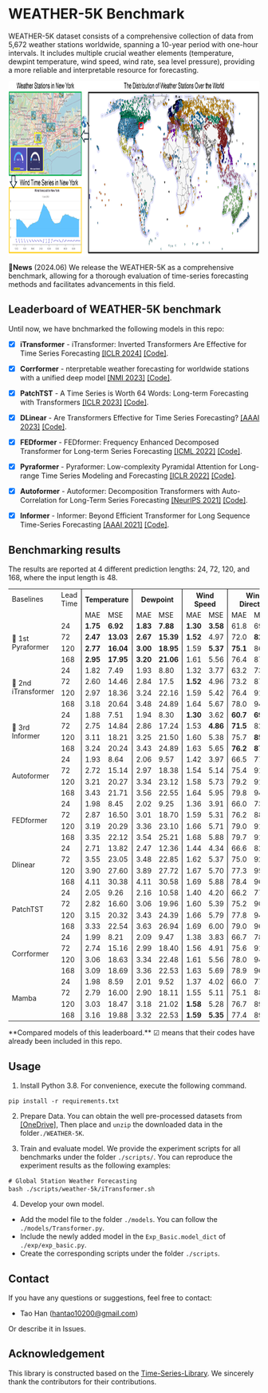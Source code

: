 #  WEATHER-5K Benchmark 
WEATHER-5K dataset consists of a comprehensive collection of data from 5,672 weather stations worldwide, spanning a 10-year period with one-hour intervals. It includes multiple crucial weather elements (temperature, dewpint temperature, wind speed, wind rate, sea level pressure), providing a more reliable and interpretable resource for forecasting.

<p align="center">
<img src=".\asset\Overview.png" height = "350" alt="" align=center />
</p>


:triangular_flag_on_post:**News** (2024.06)  We release the WEATHER-5K as a comprehensive benchmark, allowing for a thorough evaluation of time-series forecasting methods and facilitates advancements in this field.

## Leaderboard of WEATHER-5K benchmark

Until now, we have bnchmarked the following models in this repo:
  - [x] **iTransformer** - iTransformer: Inverted Transformers Are Effective for Time Series Forecasting [[ICLR 2024]](https://arxiv.org/abs/2310.06625) [[Code]](https://github.com/thuml/Time-Series-Library/blob/main/models/iTransformer.py).
  - [x] **Corrformer** - nterpretable weather forecasting for worldwide stations with a unified deep model [[NMI 2023]](https://www.nature.com/articles/s42256-023-00667-9) [[Code]](https://github.com/thuml/Time-Series-Library/blob/main/models/Corrformer.py).

  - [x] **PatchTST** - A Time Series is Worth 64 Words: Long-term Forecasting with Transformers [[ICLR 2023]](https://openreview.net/pdf?id=Jbdc0vTOcol) [[Code]](https://github.com/thuml/Time-Series-Library/blob/main/models/PatchTST.py).
  - [x] **DLinear** - Are Transformers Effective for Time Series Forecasting? [[AAAI 2023]](https://arxiv.org/pdf/2205.13504.pdf) [[Code]](https://github.com/thuml/Time-Series-Library/blob/main/models/DLinear.py).
  - [x] **FEDformer** - FEDformer: Frequency Enhanced Decomposed Transformer for Long-term Series Forecasting [[ICML 2022]](https://proceedings.mlr.press/v162/zhou22g.html) [[Code]](https://github.com/thuml/Time-Series-Library/blob/main/models/FEDformer.py).
  - [x] **Pyraformer** - Pyraformer: Low-complexity Pyramidal Attention for Long-range Time Series Modeling and Forecasting [[ICLR 2022]](https://openreview.net/pdf?id=0EXmFzUn5I) [[Code]](https://github.com/thuml/Time-Series-Library/blob/main/models/Pyraformer.py).
  - [x] **Autoformer** - Autoformer: Decomposition Transformers with Auto-Correlation for Long-Term Series Forecasting [[NeurIPS 2021]](https://openreview.net/pdf?id=I55UqU-M11y) [[Code]](https://github.com/thuml/Time-Series-Library/blob/main/models/Autoformer.py).
  - [x] **Informer** - Informer: Beyond Efficient Transformer for Long Sequence Time-Series Forecasting [[AAAI 2021]](https://ojs.aaai.org/index.php/AAAI/article/view/17325/17132) [[Code]](https://github.com/thuml/Time-Series-Library/blob/main/models/Informer.py).


<!-- 
**Note: We will keep updating this leaderboard.** If you have proposed advanced and awesome models, you can send us your paper/code link or raise a pull request. We will add them to this repo and update the leaderboard as soon as possible. -->

## Benchmarking results 

The results are reported at 4 different prediction lengths: 24, 72, 120, and 168, where the input length is 48. 
<table>
  <colgroup>
    <col>
    <col>
    <col style="border-left: 1px solid black;">
    <col style="border-right: 1px solid black;">
    <col style="border-left: 1px solid black;">
    <col style="border-right: 1px solid black;">
    <col style="border-left: 1px solid black;">
    <col style="border-right: 1px solid black;">
    <col style="border-left: 1px solid black;">
    <col style="border-right: 1px solid black;">
    <col style="border-left: 1px solid black;">
    <col style="border-right: 1px solid black;">
  </colgroup>
    <tr>
        <td>Baselines<strong></td>
        <td>Lead Time</td>
        <th colspan="2">Temperature</th>
        <th colspan="2">Dewpoint</th>
        <th colspan="2">Wind Speed</th>
        <th colspan="2">Wind Direction</th>
        <th colspan="2">Sea Level Pressure</th>
        <th colspan="2">Overall</th>
    </tr>
    <tr>
        <td></td>
        <td></td>
        <td>MAE</td>
        <td>MSE</td>
        <td>MAE</td>
        <td>MSE</td>
        <td>MAE</td>
        <td>MSE</td>
        <td>MAE</td>
        <td>MSE</td>
        <td>MAE</td>
        <td>MSE</td>
        <td>MAE</td>
        <td>MSE</td>
    </tr>
<tr>
        <td rowspan="4">🥇 1st Pyraformer</td>
        <td>24</td>
        <td><strong>1.75<strong></td>
        <td><strong>6.92<strong></td>
        <td><strong>1.83<strong></td>
        <td><strong>7.88<strong></td>
        <td><strong>1.30<strong></td>
        <td><strong>3.58<strong></td>
        <td>61.8</td>
        <td>6930.2</td>
        <td><strong>1.90<strong></td>
        <td><strong>9.72<strong></td>
        <td>13.7</td>
        <td>1391.7</td>
    </tr>
    <tr>
        <td>72</td>
        <td><strong>2.47<strong></td>
        <td><strong>13.03<strong></td>
        <td><strong>2.67<strong></td>
        <td><strong>15.39<strong></td>
        <td><strong>1.52<strong></td>
        <td>4.97</td>
        <td>72.0</td>
        <td><strong>8222.4<strong></td>
        <td><strong>3.76<strong></td>
        <td><strong>33.67<strong></td>
        <td>16.5</td>
        <td>1657.9</td>
    </tr>
    <tr>
        <td>120</td>
        <td><strong>2.77<strong></td>
        <td><strong>16.04<strong></td>
        <td><strong>3.00<strong></td>
        <td><strong>18.95<strong></td>
        <td>1.59</td>
        <td><strong>5.37<strong></td>
        <td><strong>75.1<strong></td>
        <td>8610.7</td>
        <td><strong>4.43<strong></td>
        <td><strong>43.91<strong></td>
        <td><strong>17.4<strong></td>
        <td>1739.0</td>
    </tr>
    <tr>
        <td>168</td>
        <td><strong>2.95<strong></td>
        <td><strong>17.95<strong></td>
        <td><strong>3.20<strong></td>
        <td><strong>21.06<strong></td>
        <td>1.61</td>
        <td>5.56</td>
        <td>76.4</td>
        <td>8773.5</td>
        <td><strong>4.77<strong></td>
        <td><strong>49.97<strong></td>
        <td><strong>17.8<strong></td>
        <td>1773.6</td>
    </tr>
        <tr>
        <td rowspan="4">🥈 2nd iTransformer</td>
        <td>24</td>
        <td>1.82</td>
        <td>7.49</td>
        <td>1.93</td>
        <td>8.80</td>
        <td>1.32</td>
        <td>3.77</td>
        <td>63.2</td>
        <td>7358.8</td>
        <td>1.99</td>
        <td>10.84</td>
        <td>14.1</td>
        <td>1478.0</td>
    </tr>
    <tr>
        <td>72</td>
        <td>2.60</td>
        <td>14.46</td>
        <td>2.84</td>
        <td>17.5</td>
        <td><strong>1.52<strong></td>
        <td>4.96</td>
        <td>73.2</td>
        <td>8713.3</td>
        <td>4.14</td>
        <td>40.65</td>
        <td>16.9</td>
        <td>1758.2</td>
    </tr>
    <tr>
        <td>120</td>
        <td>2.97</td>
        <td>18.36</td>
        <td>3.24</td>
        <td>22.16</td>
        <td>1.59</td>
        <td>5.42</td>
        <td>76.4</td>
        <td>9192.2</td>
        <td>4.95</td>
        <td>54.67</td>
        <td>17.8</td>
        <td>1858.6</td>
    </tr>
    <tr>
        <td>168</td>
        <td>3.18</td>
        <td>20.64</td>
        <td>3.48</td>
        <td>24.89</td>
        <td>1.64</td>
        <td>5.67</td>
        <td>78.0</td>
        <td>9441.1</td>
        <td>5.36</td>
        <td>62.31</td>
        <td>18.3</td>
        <td>1910.9</td>
    </tr>
    <tr>
        <td rowspan="4">🥉 3rd Informer</td>
        <td >24</td>
        <td>1.88</td>
        <td>7.51</td>
        <td>1.94</td>
        <td>8.30</td>
        <td><strong>1.30<strong></td>
        <td>3.62</td>
        <td><strong>60.7<strong></td>
        <td><strong>6906.9<strong></td>
        <td>2.01</td>
        <td>10.56</td>
        <td><strong>13.6<strong></td>
        <td><strong>1387.4<strong></td>
    </tr>
    <tr>
        <td>72</td>
        <td>2.75</td>
        <td>14.84</td>
        <td>2.86</td>
        <td>17.24</td>
        <td>1.53</td>
        <td><strong>4.86<strong></td>
        <td><strong>71.5<strong></td>
        <td>8251.4</td>
        <td>4.24</td>
        <td>39.24</td>
        <td><strong>16.4<strong></td>
        <td><strong>1631.4<strong></td>
    </tr>
    <tr>
        <td>120</td>
        <td>3.11</td>
        <td>18.21</td>
        <td>3.25</td>
        <td>21.50</td>
        <td>1.60</td>
        <td>5.38</td>
        <td>75.7</td>
        <td><strong>8504.5<strong></td>
        <td>5.15</td>
        <td>54.31</td>
        <td>18.3</td>
        <td><strong>1720.4<strong></td>
    </tr>
    <tr>
        <td>168</td>
        <td>3.24</td>
        <td>20.24</td>
        <td>3.43</td>
        <td>24.89</td>
        <td>1.63</td>
        <td>5.65</td>
        <td><strong>76.2<strong></td>
        <td><strong>8718.4<strong></td>
        <td>5.26</td>
        <td>58.42</td>
        <td>18.1</td>
        <td><strong>1764.4<strong></td>
    </tr>
    <tr>
        <td rowspan="4">Autoformer</td>
        <td>24</td>
        <td>1.93</td>
        <td>8.64</td>
        <td>2.06</td>
        <td>9.57</td>
        <td>1.42</td>
        <td>3.97</td>
        <td>66.5</td>
        <td>7710.0</td>
        <td>2.26</td>
        <td>12.78</td>
        <td>15.2</td>
        <td>1553.4</td>
    </tr>
    <tr>
        <td>72</td>
        <td>2.72</td>
        <td>15.14</td>
        <td>2.97</td>
        <td>18.38</td>
        <td>1.54</td>
        <td>5.14</td>
        <td>75.4</td>
        <td>9111.5</td>
        <td>4.25</td>
        <td>42.34</td>
        <td>17.8</td>
        <td>1846.7</td>
    </tr>
    <tr>
        <td>120</td>
        <td>3.21</td>
        <td>20.27</td>
        <td>3.34</td>
        <td>23.12</td>
        <td>1.58</td>
        <td>5.73</td>
        <td>79.2</td>
        <td>9143.5</td>
        <td>4.83</td>
        <td>48.88</td>
        <td>18.1</td>
        <td>1868.3</td>
    </tr>
    <tr>
        <td>168</td>
        <td>3.43</td>
        <td>21.71</td>
        <td>3.56</td>
        <td>22.55</td>
        <td>1.64</td>
        <td>5.95</td>
        <td>79.8</td>
        <td>9435.8</td>
        <td>5.32</td>
        <td>61.85</td>
        <td>18.5</td>
        <td>1885.7</td>
    </tr>
    <tr>
        <td rowspan="4">FEDformer</td>
        <td>24</td>
        <td>1.98</td>
        <td>8.45</td>
        <td>2.02</td>
        <td>9.25</td>
        <td>1.36</td>
        <td>3.91</td>
        <td>66.0</td>
        <td>7384.1</td>
        <td>2.13</td>
        <td>11.43</td>
        <td>14.7</td>
        <td>1483.4</td>
    </tr>
    <tr>
        <td>72</td>
        <td>2.87</td>
        <td>16.50</td>
        <td>3.01</td>
        <td>18.70</td>
        <td>1.59</td>
        <td>5.31</td>
        <td>76.2</td>
        <td>8824.8</td>
        <td>4.15</td>
        <td>37.60</td>
        <td>17.6</td>
        <td>1780.6</td>
    </tr>
    <tr>
        <td>120</td>
        <td>3.19</td>
        <td>20.29</td>
        <td>3.36</td>
        <td>23.10</td>
        <td>1.66</td>
        <td>5.71</td>
        <td>79.0</td>
        <td>9143.3</td>
        <td>4.81</td>
        <td>48.86</td>
        <td>18.4</td>
        <td>1848.3</td>
    </tr>
    <tr>
        <td>168</td>
        <td>3.35</td>
        <td>22.12</td>
        <td>3.54</td>
        <td>25.21</td>
        <td>1.68</td>
        <td>5.88</td>
        <td>79.7</td>
        <td>9189.2</td>
        <td>5.01</td>
        <td>53.39</td>
        <td>18.7</td>
        <td>1859.2</td>
    </tr>
    <tr>
        <td rowspan="4">Dlinear</td>
        <td>24</td>
        <td>2.71</td>
        <td>13.82</td>
        <td>2.47</td>
        <td>12.36</td>
        <td>1.44</td>
        <td>4.34</td>
        <td>66.6</td>
        <td>8234.5</td>
        <td>3.09</td>
        <td>21.34</td>
        <td>15.3</td>
        <td>1657.3</td>
    </tr>
    <tr>
        <td>72</td>
        <td>3.55</td>
        <td>23.05</td>
        <td>3.48</td>
        <td>22.85</td>
        <td>1.62</td>
        <td>5.37</td>
        <td>75.0</td>
        <td>9250.8</td>
        <td>4.64</td>
        <td>45.83</td>
        <td>17.7</td>
        <td>1869.6</td>
    </tr>
    <tr>
        <td>120</td>
        <td>3.90</td>
        <td>27.60</td>
        <td>3.89</td>
        <td>27.72</td>
        <td>1.67</td>
        <td>5.70</td>
        <td>77.3</td>
        <td>9510.6</td>
        <td>5.19</td>
        <td>56.22</td>
        <td>18.4</td>
        <td>1925.6</td>
    </tr>
    <tr>
        <td>168</td>
        <td>4.11</td>
        <td>30.38</td>
        <td>4.11</td>
        <td>30.58</td>
        <td>1.69</td>
        <td>5.88</td>
        <td>78.4</td>
        <td>9630.0</td>
        <td>5.48</td>
        <td>61.73</td>
        <td>18.8</td>
        <td>1951.7</td>
    </tr>
    <tr>
        <td rowspan="4">PatchTST</td>
        <td>24</td>
        <td>2.05</td>
        <td>9.26</td>
        <td>2.16</td>
        <td>10.58</td>
        <td>1.40</td>
        <td>4.20</td>
        <td>66.2</td>
        <td>7765.8</td>
        <td>2.19</td>
        <td>12.54</td>
        <td>14.8</td>
        <td>1560.5</td>
    </tr>
    <tr>
        <td>72</td>
        <td>2.82</td>
        <td>16.60</td>
        <td>3.06</td>
        <td>19.96</td>
        <td>1.60</td>
        <td>5.39</td>
        <td>75.2</td>
        <td>9067.8</td>
        <td>4.28</td>
        <td>42.46</td>
        <td>17.4</td>
        <td>1830.5</td>
    </tr>
    <tr>
        <td>120</td>
        <td>3.15</td>
        <td>20.32</td>
        <td>3.43</td>
        <td>24.39</td>
        <td>1.66</td>
        <td>5.79</td>
        <td>77.8</td>
        <td>9452.6</td>
        <td>5.09</td>
        <td>57.29</td>
        <td>18.2</td>
        <td>1912.1</td>
    </tr>
    <tr>
        <td>168</td>
        <td>3.33</td>
        <td>22.54</td>
        <td>3.63</td>
        <td>26.94</td>
        <td>1.69</td>
        <td>6.00</td>
        <td>79.0</td>
        <td>9638.1</td>
        <td>5.51</td>
        <td>65.3</td>
        <td>18.6</td>
        <td>1951.7</td>
    </tr>
    <tr>
        <td rowspan="4">Corrformer</td>
        <td>24</td>
        <td>1.99</td>
        <td>8.21</td>
        <td>2.09</td>
        <td>9.47</td>
        <td>1.38</td>
        <td>3.83</td>
        <td>66.7</td>
        <td>7832.3</td>
        <td>2.19</td>
        <td>12.39</td>
        <td>14.9</td>
        <td>1584.4</td>
    </tr>
    <tr>
        <td>72</td>
        <td>2.74</td>
        <td>15.16</td>
        <td>2.99</td>
        <td>18.40</td>
        <td>1.56</td>
        <td>4.91</td>
        <td>75.6</td>
        <td>9111.7</td>
        <td>4.27</td>
        <td>42.36</td>
        <td>17.8</td>
        <td>1846.7</td>
    </tr>
    <tr>
        <td>120</td>
        <td>3.06</td>
        <td>18.63</td>
        <td>3.34</td>
        <td>22.48</td>
        <td>1.61</td>
        <td>5.56</td>
        <td>78.0</td>
        <td>9477.4</td>
        <td>5.08</td>
        <td>57.13</td>
        <td>18.1</td>
        <td>1915.8</td>
    </tr>
    <tr>
        <td>168</td>
        <td>3.09</td>
        <td>18.69</td>
        <td>3.36</td>
        <td>22.53</td>
        <td>1.63</td>
        <td>5.69</td>
        <td>78.9</td>
        <td>9636.0</td>
        <td>5.34</td>
        <td>61.83</td>
        <td>18.4</td>
        <td>1938.8</td>
    </tr>
    <tr>
        <td rowspan="4">Mamba</td>
        <td>24</td>
        <td>1.98</td>
        <td>8.59</td>
        <td>2.01</td>
        <td>9.52</td>
        <td>1.37</td>
        <td>4.02</td>
        <td>66.0</td>
        <td>7709.5</td>
        <td>2.21</td>
        <td>12.73</td>
        <td>14.7</td>
        <td>1548.9</td>
    </tr>
    <tr>
        <td>72</td>
        <td>2.79</td>
        <td>16.00</td>
        <td>2.90</td>
        <td>18.11</td>
        <td>1.55</td>
        <td>5.11</td>
        <td>75.1</td>
        <td>8863.9</td>
        <td>4.29</td>
        <td>41.88</td>
        <td>17.3</td>
        <td>1789.0</td>
    </tr>
    <tr>
        <td>120</td>
        <td>3.03</td>
        <td>18.47</td>
        <td>3.18</td>
        <td>21.02</td>
        <td><strong>1.58<strong></td>
        <td>5.28</td>
        <td>76.7</td>
        <td>8931.2</td>
        <td>4.93</td>
        <td>52.56</td>
        <td>17.9</td>
        <td>1805.7</td>
    </tr>
    <tr>
        <td>168</td>
        <td>3.16</td>
        <td>19.88</td>
        <td>3.32</td>
        <td>22.53</td>
        <td><strong>1.59<strong></td>
        <td><strong>5.35<strong></td>
        <td>77.4</td>
        <td>8958.8</td>
        <td>5.21</td>
        <td>57.37</td>
        <td>18.1</td>
        <td>1812.8</td>
    </tr>
</table>
**Compared models of this leaderboard.** ☑ means that their codes have already been included in this repo.


## Usage

1. Install Python 3.8. For convenience, execute the following command.

```
pip install -r requirements.txt
```

2. Prepare Data. You can obtain the well pre-processed datasets from [[OneDrive]](https://hkustconnect-my.sharepoint.com/:u:/g/personal/thanad_connect_ust_hk/ESwj0TtAqw1Fu_eorfmEsL0B1TMJ8DXxMgEzDd-w1R0k_w?e=DLOhRn), Then place and `unzip` the downloaded data in the folder`./WEATHER-5K`. 


3. Train and evaluate model. We provide the experiment scripts for all benchmarks under the folder `./scripts/`. You can reproduce the experiment results as the following examples:

```
# Global Station Weather Forecasting
bash ./scripts/weather-5k/iTransformer.sh

```

4. Develop your own model.

- Add the model file to the folder `./models`. You can follow the `./models/Transformer.py`.
- Include the newly added model in the `Exp_Basic.model_dict` of  `./exp/exp_basic.py`.
- Create the corresponding scripts under the folder `./scripts`.

<!-- ## Citation

If you find this repo useful, please cite our paper.

```
@inproceedings{wu2023timesnet,
  title={TimesNet: Temporal 2D-Variation Modeling for General Time Series Analysis},
  author={Haixu Wu and Tengge Hu and Yong Liu and Hang Zhou and Jianmin Wang and Mingsheng Long},
  booktitle={International Conference on Learning Representations},
  year={2023},
}
``` -->

## Contact
If you have any questions or suggestions, feel free to contact:

- Tao Han (hantao10200@gmail.com)

Or describe it in Issues.

## Acknowledgement

This library is constructed based on the [Time-Series-Library](https://github.com/thuml/Time-Series-Librar). We sincerely thank the contributors for their contributions.


